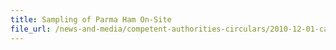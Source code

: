 ```yaml
---
title: Sampling of Parma Ham On-Site 
file_url: /news-and-media/competent-authorities-circulars/2010-12-01-ca.pdf
---
```

